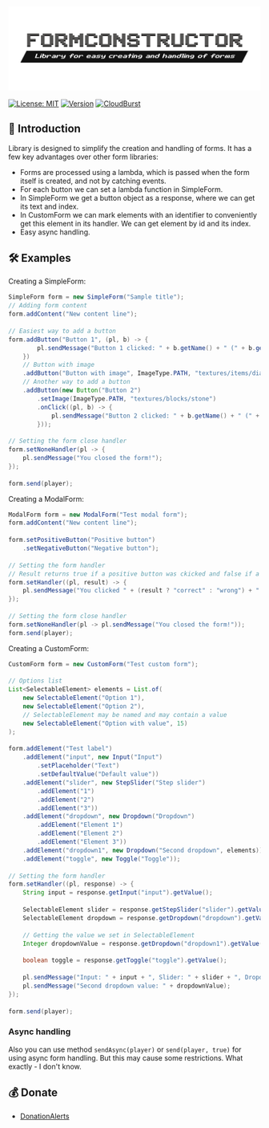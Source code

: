 ![logo by @tolimag](.github/logo.png)

[![License: MIT](https://img.shields.io/badge/license-MIT-blue.svg)](LICENSE)
[![Version](https://img.shields.io/badge/version-2.0.0-brightgreen)](https://github.com/ContentForge/FormConstructor/releases/tag/1.1.3)
[![CloudBurst](https://img.shields.io/badge/CloudBurst-1.1.2-brightgreen)](https://cloudburstmc.org/resources/formconstructor.738/)

🤔 Introduction
------------- 

Library is designed to simplify the creation and handling of forms.
It has a few key advantages over other  form libraries:

- Forms are processed using a lambda, which is passed when the form itself is created, and not by catching events.
- For each button we can set a lambda function in SimpleForm.
- In SimpleForm we get a button object as a response, where we can get its text and index.
- In CustomForm we can mark elements with an identifier to conveniently get this element in its handler. We can get element by id and its index.
- Easy async handling.

🛠 Examples
-------------

Creating a SimpleForm:

```java
SimpleForm form = new SimpleForm("Sample title");
// Adding form content
form.addContent("New content line");
    
// Easiest way to add a button
form.addButton("Button 1", (pl, b) -> {
        pl.sendMessage("Button 1 clicked: " + b.getName() + " (" + b.getIndex() + ")");
    })
    // Button with image
    .addButton("Button with image", ImageType.PATH, "textures/items/diamond")
    // Another way to add a button
    .addButton(new Button("Button 2")
        .setImage(ImageType.PATH, "textures/blocks/stone")
        .onClick((pl, b) -> {
            pl.sendMessage("Button 2 clicked: " + b.getName() + " (" + b.getIndex() + ")");
        }));

// Setting the form close handler
form.setNoneHandler(pl -> {
    pl.sendMessage("You closed the form!");
});

form.send(player);
```

Creating a ModalForm:

```java
ModalForm form = new ModalForm("Test modal form");
form.addContent("New content line");

form.setPositiveButton("Positive button")
    .setNegativeButton("Negative button");

// Setting the form handler
// Result returns true if a positive button was ckicked and false if a negative button was ckicked
form.setHandler((pl, result) -> {
    pl.sendMessage("You clicked " + (result ? "correct" : "wrong") + " button!");
});

// Setting the form close handler
form.setNoneHandler(pl -> pl.sendMessage("You closed the form!"));
form.send(player);
```

Creating a CustomForm:

```java
CustomForm form = new CustomForm("Test custom form");

// Options list 
List<SelectableElement> elements = List.of(
    new SelectableElement("Option 1"),
    new SelectableElement("Option 2"),
    // SelectableElement may be named and may contain a value
    new SelectableElement("Option with value", 15)
);

form.addElement("Test label")
    .addElement("input", new Input("Input")
        .setPlaceholder("Text")
        .setDefaultValue("Default value"))
    .addElement("slider", new StepSlider("Step slider")
        .addElement("1")
        .addElement("2")
        .addElement("3"))
    .addElement("dropdown", new Dropdown("Dropdown")
        .addElement("Element 1")
        .addElement("Element 2")
        .addElement("Element 3"))
    .addElement("dropdown1", new Dropdown("Second dropdown", elements))
    .addElement("toggle", new Toggle("Toggle"));

// Setting the form handler
form.setHandler((pl, response) -> {
    String input = response.getInput("input").getValue();

    SelectableElement slider = response.getStepSlider("slider").getValue();
    SelectableElement dropdown = response.getDropdown("dropdown").getValue();

    // Getting the value we set in SelectableElement
    Integer dropdownValue = response.getDropdown("dropdown1").getValue().getValue(Integer.class);

    boolean toggle = response.getToggle("toggle").getValue();

    pl.sendMessage("Input: " + input + ", Slider: " + slider + ", Dropdown: " + dropdown + ", Toggle: " + toggle);
    pl.sendMessage("Second dropdown value: " + dropdownValue);
});

form.send(player);
```

### Async handling
Also you can use method `sendAsync(player)` or `send(player, true)` for using async form handling.
But this may cause some restrictions. What exactly - I don't know.

💰 Donate
-------------

- [DonationAlerts](https://www.donationalerts.com/r/qpexlegendary)
